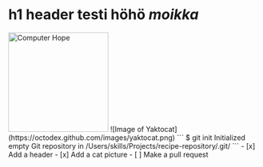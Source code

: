 # h1 header testi höhö *moikka*
<img src="https://octodex.github.com/images/yaktocat.png" width="200" height="200" alt="Computer Hope">
![Image of Yaktocat](https://octodex.github.com/images/yaktocat.png)
```
$ git init
Initialized empty Git repository in /Users/skills/Projects/recipe-repository/.git/
```
- [x] Add a header
- [x] Add a cat picture
- [ ] Make a pull request

